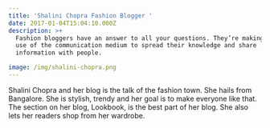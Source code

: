 ```yaml
---
title: 'Shalini Chopra Fashion Blogger '
date: 2017-01-04T15:04:10.000Z
description: >+
  Fashion bloggers have an answer to all your questions. They’re making great
  use of the communication medium to spread their knowledge and share
  information with people.

image: /img/shalini-chopra.png
---
```

Shalini Chopra and her blog is the talk of the fashion town. She hails from Bangalore. She is stylish, trendy and her goal is to make everyone like that. The section on her blog, Lookbook, is the best part of her blog. She also lets her readers shop from her wardrobe.
